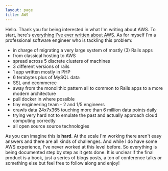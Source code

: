 ```yaml
---
layout: page
title: AWS
---
```

Hello.  Thank you for being interested in what I'm writing about AWS.  To start, here's [everything I've ever written about AWS](https://fuzzygroup.github.io/blog/category.html#aws).  As for myself I'm a professional software engineer who is tackling this problem:

* in charge of migrating a very large system of mostly (3) Rails apps 
* from classical hosting to AWS
* spread across 5 discrete clusters of machines
* 3 different versions of rails
* 1 app written mostly in PHP 
* 6 terabytes plus of MySQL data
* SSL and ecommerce
* away from the monolithic pattern all to common to Rails apps to a more modern architecture
* pull docker in where possible
* tiny engineering team - 2 and 1/5 engineers
* crawls data 24x7x365 touching more than 6 million data points daily
* trying very hard not to emulate the past and actually approach cloud computing correctly
* all open source source technologies

As you can imagine this is **hard**.  At the scale I'm working there aren't easy answers and there are all kinds of challenges.  And while I do have some AWS experience, I've never worked at this level before.  So everything is being documented step by step as it gets done.  It is unclear if the final product is a book, just a series of blogs posts, a ton of conference talks or something else but feel free to follow along and enjoy!